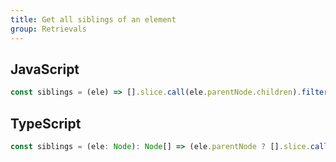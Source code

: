 ```yaml
---
title: Get all siblings of an element
group: Retrievals
---
```


## JavaScript
```js
const siblings = (ele) => [].slice.call(ele.parentNode.children).filter((child) => child !== ele)
```

## TypeScript
```js
const siblings = (ele: Node): Node[] => (ele.parentNode ? [].slice.call(ele.parentNode.children).filter((child) => child !== ele) : [])
```
